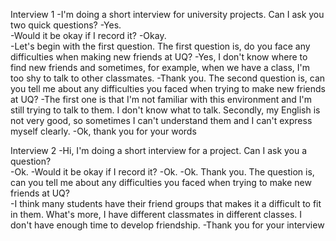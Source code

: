 Interview 1
-I'm doing a short interview for university projects. Can I ask you two quick questions? 
-Yes.  
-Would it be okay if I record it? 
-Okay.  
-Let's begin with the first question. The first question is, do you face any difficulties when making new friends at UQ?
-Yes, I don't know where to find new friends and sometimes, for example, when we have a class, I'm too shy to talk to other classmates. 
-Thank you. The second question is, can you tell me about any difficulties you faced when trying to make new friends at UQ? 
-The first one is that I'm not familiar with this environment and I'm still trying to talk to them. I don't know what to talk. Secondly, my English is not very good, so sometimes I can't understand them and I can't express myself clearly. 
-Ok, thank you for your words


Interview 2
-Hi, I'm doing a short interview for a project. Can I ask you a question?  
-Ok.
-Would it be okay if I record it? 
-Ok.
-Ok. Thank you. The question is, can you tell me about any difficulties you faced when trying to make new friends at UQ?  
-I think many students have their friend groups that makes it a difficult to fit in them. What's more, I have different classmates in different classes. I don't have enough time to develop friendship. 
-Thank you for your interview